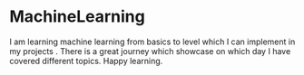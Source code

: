 # MachineLearning
I am learning machine learning from basics to level which I can implement in my projects . There is a great journey which showcase on which day I have covered different topics. Happy learning.

